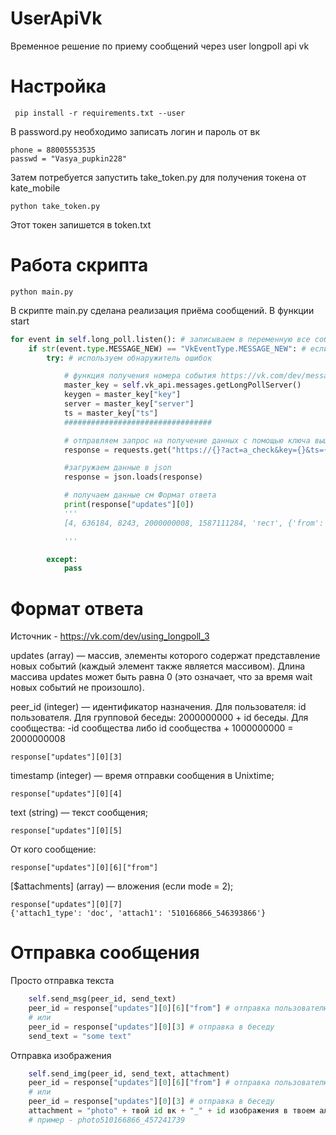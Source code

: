 # UserApiVk
Временное решение по приему сообщений через user longpoll api vk

# Настройка

     pip install -r requirements.txt --user

В password.py необходимо записать логин и пароль от вк

    phone = 88005553535
    passwd = "Vasya_pupkin228"

Затем потребуется запустить take_token.py для получения токена от kate_mobile

    python take_token.py

Этот токен запишется в token.txt

# Работа скрипта

    python main.py
    
В скрипте main.py сделана реализация приёма сообщений.
В функции start

```python
for event in self.long_poll.listen(): # записываем в переменную все события от ВК
    if str(event.type.MESSAGE_NEW) == "VkEventType.MESSAGE_NEW": # если это новое сообщение
        try: # используем обнаружитель ошибок

            # функция получения номера события https://vk.com/dev/messages.getLongPollServer
            master_key = self.vk_api.messages.getLongPollServer()
            keygen = master_key["key"]
            server = master_key["server"]
            ts = master_key["ts"]
            #################################

            # отправляем запрос на получение данных с помощью ключа выше
            response = requests.get("https://{}?act=a_check&key={}&ts={}&wait=25&mode=2&version=3".format(server, keygen, ts)).text

            #загружаем данные в json
            response = json.loads(response)

            # получаем данные см Формат ответа
            print(response["updates"][0])
            '''
            [4, 636184, 8243, 2000000008, 1587111284, 'тест', {'from': '510166866'}, {}]

            '''

        except:
            pass
```

# Формат ответа

Источник - https://vk.com/dev/using_longpoll_3

updates (array) — массив, элементы которого содержат представление новых событий (каждый элемент также является массивом). Длина массива updates может быть равна 0 (это означает, что за время wait новых событий не произошло).

peer_id (integer) — идентификатор назначения. Для пользователя: id пользователя. Для групповой беседы: 2000000000 + id беседы. Для сообщества: -id сообщества либо id сообщества + 1000000000 = 2000000008

    response["updates"][0][3]

timestamp (integer) — время отправки сообщения в Unixtime;

    response["updates"][0][4]

text (string) — текст сообщения;

    response["updates"][0][5]

От кого сообщение:

    response["updates"][0][6]["from"]

[$attachments] (array) — вложения (если mode = 2);

    response["updates"][0][7]
    {'attach1_type': 'doc', 'attach1': '510166866_546393866'}


# Отправка сообщения
Просто отправка текста
```python
    self.send_msg(peer_id, send_text)
    peer_id = response["updates"][0][6]["from"] # отправка пользователю
    # или
    peer_id = response["updates"][0][3] # отправка в беседу
    send_text = "some text"
```

Отправка изображения

```python
    self.send_img(peer_id, send_text, attachment)
    peer_id = response["updates"][0][6]["from"] # отправка пользователю
    # или
    peer_id = response["updates"][0][3] # отправка в беседу
    attachment = "photo" + твой id вк + "_" + id изображения в твоем альбоме
    # пример - photo510166866_457241739
```
